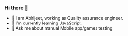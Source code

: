 ### Hi there 👋


- 🔭 I am Abhijeet, working as Quality assurance engineer.
- 🌱 I’m currently learning JavaScript.
- 💬 Ask me about manual Mobile app/games testing
